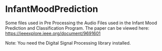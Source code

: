 # InfantMoodPrediction
Some files used in Pre Processing the Audio Files used in the Infant Mood Prediction and Classification Program. The paper can be viewed here:
https://ieeexplore.ieee.org/document/9691601

Note: You need the Digital Signal Processing library installed.
